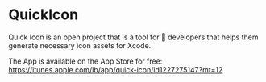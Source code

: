 # QuickIcon
Quick Icon is an open project that is a tool for  developers that helps them generate necessary icon assets for Xcode.

The App is available on the App Store for free:
https://itunes.apple.com/lb/app/quick-icon/id1227275147?mt=12
